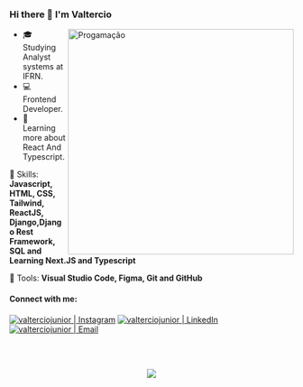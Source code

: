 ### Hi there 👋 I'm Valtercio

<img src="https://institute.careerguide.com/wp-content/uploads/2020/10/prog.gif" min-width="400px" max-width="400px" width="400px" align="right" alt="Progamação ">

<p align="left"> 
  <ul>
    <li>🎓 &nbsp; Studying Analyst systems at IFRN.</li>
    <li>💻 &nbsp; Frontend Developer.</li>
    <li>📘 &nbsp; Learning more about React And Typescript.</li>
  </ul>
</p>

<p align="left">
  🦄 Skills: <strong>Javascript, HTML, CSS, Tailwind, ReactJS, Django,Django Rest Framework, SQL and Learning Next.JS and Typescript</strong>
</p>

<p align="left">
  💼 Tools: <strong>Visual Studio Code, Figma, Git and GitHub</strong>
</p>

#### Connect with me:
[<img align="center" alt="valterciojunior | Instagram" src="https://img.shields.io/badge/Instagram-valtercio_s-blue?style=flat-square&logo=instagram" />][instagram]
[<img align="center" alt="valterciojunior | LinkedIn" src="https://img.shields.io/badge/LinkedIn-Valtercio%20Junior%20-blue?style=flat-square&logo=linkedin" />][linkedin]
[<img align="center" alt="valterciojunior | Email" src="https://img.shields.io/badge/Email-juniorvaltercio2015@gmal.com-blue?style=flat-square&logo=gmail" />][email]

<br />
<br />
<a href="https://github.com/valtercioj/valtercioj">
  <p align="center">
    <img align="center" src="https://github-readme-stats.vercel.app/api/top-langs/?username=valtercioj&&theme=chartreuse-dark&show_icons=true&langs_count=15" />
  </p>
</a>


[instagram]: https://www.instagram.com/valtercio_s/
[linkedin]: https://www.linkedin.com/in/valtercio-santiago-9594b51b4/
[email]: mailto:juniorvaltercio2012@gmail.com
